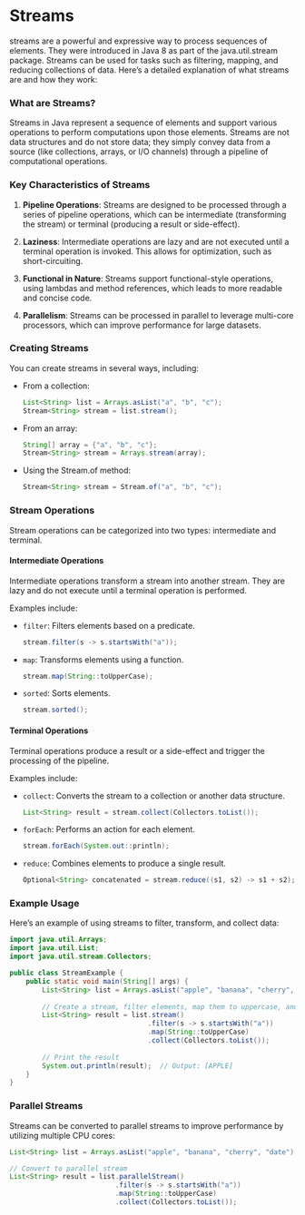 
# Streams

 streams are a powerful and expressive way to process sequences of elements. They were introduced in Java 8 as part of the java.util.stream package. Streams can be used for tasks such as filtering, mapping, and reducing collections of data. Here’s a detailed explanation of what streams are and how they work:

### What are Streams?

Streams in Java represent a sequence of elements and support various operations to perform computations upon those elements. Streams are not data structures and do not store data; they simply convey data from a source (like collections, arrays, or I/O channels) through a pipeline of computational operations.

### Key Characteristics of Streams

1. **Pipeline Operations**: Streams are designed to be processed through a series of pipeline operations, which can be intermediate (transforming the stream) or terminal (producing a result or side-effect).

2. **Laziness**: Intermediate operations are lazy and are not executed until a terminal operation is invoked. This allows for optimization, such as short-circuiting.

3. **Functional in Nature**: Streams support functional-style operations, using lambdas and method references, which leads to more readable and concise code.

4. **Parallelism**: Streams can be processed in parallel to leverage multi-core processors, which can improve performance for large datasets.

### Creating Streams

You can create streams in several ways, including:

- From a collection:
  ```java
  List<String> list = Arrays.asList("a", "b", "c");
  Stream<String> stream = list.stream();
  ```

- From an array:
  ```java
  String[] array = {"a", "b", "c"};
  Stream<String> stream = Arrays.stream(array);
  ```

- Using the Stream.of method:
  ```java
  Stream<String> stream = Stream.of("a", "b", "c");
  ```

### Stream Operations

Stream operations can be categorized into two types: intermediate and terminal.

#### Intermediate Operations

Intermediate operations transform a stream into another stream. They are lazy and do not execute until a terminal operation is performed.

Examples include:

- `filter`: Filters elements based on a predicate.
  ```java
  stream.filter(s -> s.startsWith("a"));
  ```

- `map`: Transforms elements using a function.
  ```java
  stream.map(String::toUpperCase);
  ```

- `sorted`: Sorts elements.
  ```java
  stream.sorted();
  ```

#### Terminal Operations

Terminal operations produce a result or a side-effect and trigger the processing of the pipeline.

Examples include:

- `collect`: Converts the stream to a collection or another data structure.
  ```java
  List<String> result = stream.collect(Collectors.toList());
  ```

- `forEach`: Performs an action for each element.
  ```java
  stream.forEach(System.out::println);
  ```

- `reduce`: Combines elements to produce a single result.
  ```java
  Optional<String> concatenated = stream.reduce((s1, s2) -> s1 + s2);
  ```

### Example Usage

Here’s an example of using streams to filter, transform, and collect data:

```java
import java.util.Arrays;
import java.util.List;
import java.util.stream.Collectors;

public class StreamExample {
    public static void main(String[] args) {
        List<String> list = Arrays.asList("apple", "banana", "cherry", "date");
        
        // Create a stream, filter elements, map them to uppercase, and collect the result
        List<String> result = list.stream()
                                  .filter(s -> s.startsWith("a"))
                                  .map(String::toUpperCase)
                                  .collect(Collectors.toList());
        
        // Print the result
        System.out.println(result);  // Output: [APPLE]
    }
}
```

### Parallel Streams

Streams can be converted to parallel streams to improve performance by utilizing multiple CPU cores:

```java
List<String> list = Arrays.asList("apple", "banana", "cherry", "date");

// Convert to parallel stream
List<String> result = list.parallelStream()
                          .filter(s -> s.startsWith("a"))
                          .map(String::toUpperCase)
                          .collect(Collectors.toList());
```
